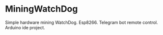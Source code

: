 # MiningWatchDog
Simple hardware mining WatchDog. Esp8266. Telegram bot remote control. Arduino ide project.